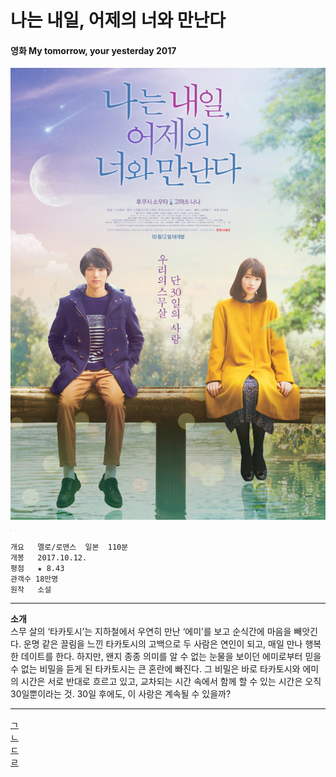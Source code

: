 # 나는 내일, 어제의 너와 만난다
#### 영화 My tomorrow, your yesterday 2017

![movie](ljh_picture.jpg)
<img src="ljh_picture.jpg" width="1" height="1" alt="movie">

```
개요   멜로/로맨스  일본  110분
개봉   2017.10.12.
평점   ★ 8.43
관객수 18만명
원작   소설
```

***
__소개__  
스무 살의 ‘타카토시’는 지하철에서 우연히 만난 ‘에미’를 보고 순식간에 마음을 빼앗긴다. 운명 같은 끌림을 느낀 타카토시의 고백으로 두 사람은 연인이 되고, 매일 만나 행복한 데이트를 한다. 하지만, 왠지 종종 의미를 알 수 없는 눈물을 보이던 에미로부터 믿을 수 없는 비밀을 듣게 된 타카토시는 큰 혼란에 빠진다. 그 비밀은 바로 타카토시와 에미의 시간은 서로 반대로 흐르고 있고, 교차되는 시간 속에서 함께 할 수 있는 시간은 오직 30일뿐이라는 것. 30일 후에도, 이 사랑은 계속될 수 있을까?
***

[ㄱ](https://www.naver.com/)  
[ㄴ](https://www.naver.com/)  
[ㄷ](https://www.naver.com/)  
[ㄹ](https://www.naver.com/)
